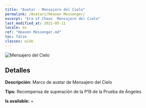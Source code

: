 ```yaml
---
title: "Avatar - Mensajero del Cielo"
permalink: /Avatars/Heaven Messenger/
excerpt: "Era of Chaos  Mensajero del Cielo"
last_modified_at: 2021-05-11
locale: es
ref: "Heaven Messenger.md"
toc: false
classes: wide
---
```

 ![Mensajero del Cielo](/images/a/avatarFrame_43.png)

## Detalles

 **Descripción:** Marco de avatar de Mensajero del Cielo 

 **Tips:** Recompensa de superación de la P19 de la Prueba de Ángeles 

 **Is available:**  + 

